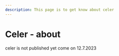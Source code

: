```yaml
---
description: This page is to get know about celer
---
```


# Celer - about

celer is not published yet come on 12.7.2023&#x20;
